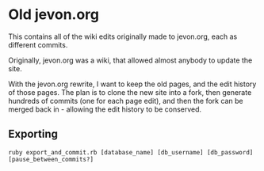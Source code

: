 Old jevon.org
=============

This contains all of the wiki edits originally made to jevon.org, each as different commits.

Originally, jevon.org was a wiki, that allowed almost anybody to update the site.

With the jevon.org rewrite, I want to keep the old pages, and the edit history of those pages.
The plan is to clone the new site into a fork, then generate hundreds of commits (one for each
page edit), and then the fork can be merged back in - allowing the edit history to be conserved.

## Exporting

```
ruby export_and_commit.rb [database_name] [db_username] [db_password] [pause_between_commits?]
```
